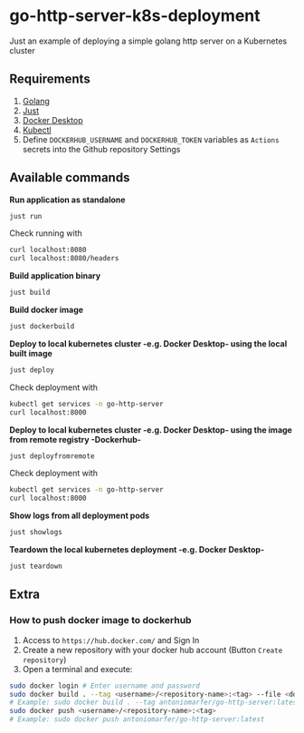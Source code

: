 # go-http-server-k8s-deployment

Just an example of deploying a simple golang http server on a Kubernetes cluster

## Requirements

1. [Golang](https://go.dev/dl/)
2. [Just](https://github.com/casey/just)
3. [Docker Desktop](https://www.docker.com/products/docker-desktop/)
4. [Kubectl](https://kubernetes.io/docs/tasks/tools/#kubectl)
5. Define `DOCKERHUB_USERNAME` and `DOCKERHUB_TOKEN` variables as `Actions` secrets into the Github repository Settings

## Available commands

**Run application as standalone**

```bash
just run
```

Check running with

```bash
curl localhost:8080
curl localhost:8080/headers
```

**Build application binary**

```bash
just build
```

**Build docker image**

```bash
just dockerbuild
```

**Deploy to local kubernetes cluster -e.g. Docker Desktop- using the local built image**

```bash
just deploy
```

Check deployment with

```bash
kubectl get services -n go-http-server
curl localhost:8000
```

**Deploy to local kubernetes cluster -e.g. Docker Desktop- using the image from remote registry -Dockerhub-**

```bash
just deployfromremote
```

Check deployment with

```bash
kubectl get services -n go-http-server
curl localhost:8000
```

**Show logs from all deployment pods**

```bash
just showlogs
```

**Teardown the local kubernetes deployment -e.g. Docker Desktop-**

```bash
just teardown
```

## Extra

### How to push docker image to dockerhub

1. Access to `https://hub.docker.com/` and Sign In
2. Create a new repository with your docker hub account (Button `Create repository`)
3. Open a terminal and execute:

```bash
sudo docker login # Enter username and password
sudo docker build . --tag <username>/<repository-name>:<tag> --file <dockerfile-location>
# Example: sudo docker build . --tag antoniomarfer/go-http-server:latest --file build/package/Dockerfile
sudo docker push <username>/<repository-name>:<tag>
# Example: sudo docker push antoniomarfer/go-http-server:latest
```
